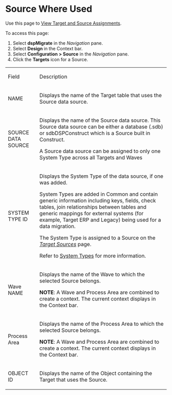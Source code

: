 # Source Where Used

<div class="use">

Use this page to [View Target and Source
Assignments](../Use_Cases/View_Target_and_Source_Assignments.htm).

</div>

To access this page:

1.  Select <span style="font-weight: bold;">dspMigrate</span> in the
    <span style="font-style: italic;">Navigation</span> pane.
2.  Select <span style="font-weight: bold;">Design </span>in the Context
    bar.
3.  Select <span style="font-weight: bold;">Configuration \>
    Source</span> in the
    <span style="font-style: italic;">Navigation</span> pane.
4.  Click the <span style="font-weight: bold;">Targets</span> icon for a
    Source.

<table>
<tbody>
<tr class="odd">
<td><p>Field</p></td>
<td><p>Description</p></td>
</tr>
<tr class="even">
<td><p>NAME</p></td>
<td><p>Displays the name of the Target table that uses the Source data source.</p></td>
</tr>
<tr class="odd">
<td><p>SOURCE DATA SOURCE</p></td>
<td><p>Displays the name of the Source data source. This Source data source can be either a database (.sdb) or sdbDSPConstruct which is a Source built in Construct.</p>
<p>A Source data source can be assigned to only one System Type across all Targets and Waves</p></td>
</tr>
<tr class="even">
<td><p>SYSTEM TYPE ID</p></td>
<td><p>Displays the System Type of the data source, if one was added.</p>
<p>System Types are added in Common and contain generic information including keys, fields, check tables, join relationships between tables and generic mappings for external systems (for example, Target ERP and Legacy) being used for a data migration.</p>
<p>The System Type is assigned to a Source on the <span style="font-style: italic;"><a href="Target_Sources_H_Design.htm">Target Sources</a></span> page.</p>
<p>Refer to <a href="../../../Platform/Common/Use_Cases/System_Types_Overview.htm">System Types</a> for more information.</p></td>
</tr>
<tr class="odd">
<td><p>Wave NAME</p></td>
<td><p>Displays the name of the Wave to which the selected Source belongs.</p>
<p><strong>NOTE</strong>: A Wave and Process Area are combined to create a context. The current context displays in the Context bar.</p></td>
</tr>
<tr class="even">
<td><p>Process Area</p></td>
<td><p>Displays the name of the Process Area to which the selected Source belongs.</p>
<p><strong>NOTE</strong>: A Wave and Process Area are combined to create a context. The current context displays in the Context bar.</p></td>
</tr>
<tr class="odd">
<td><p>OBJECT ID</p></td>
<td><p>Displays the name of the Object containing the Target that uses the Source.</p></td>
</tr>
</tbody>
</table>
